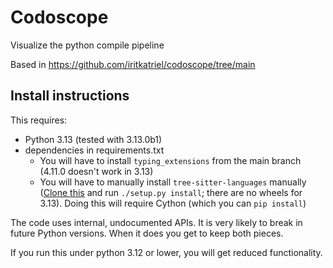 # Codoscope

Visualize the python compile pipeline

Based in https://github.com/iritkatriel/codoscope/tree/main

## Install instructions

This requires:

* Python 3.13 (tested with 3.13.0b1)
* dependencies in requirements.txt
  * You will have to install `typing_extensions` from the main branch (4.11.0 doesn't work in 3.13)
  * You will have to manually install `tree-sitter-languages` manually ([Clone this](https://github.com/grantjenks/py-tree-sitter-languages/tree/main) and run `./setup.py install`; there are no wheels for 3.13). Doing this will require Cython (which you can `pip install`)

The code uses internal, undocumented APIs. It is very likely to break in future Python versions.
When it does you get to keep both pieces.

If you run this under python 3.12 or lower, you will get reduced functionality.
